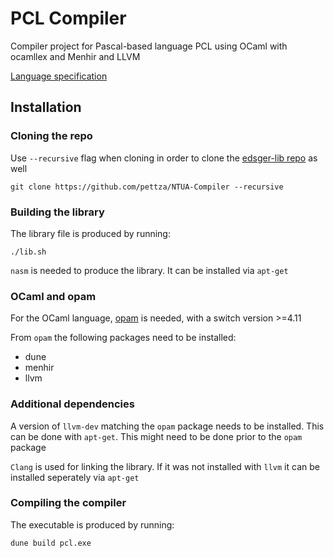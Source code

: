 # PCL Compiler

Compiler project for Pascal-based language PCL using OCaml with ocamllex and Menhir and LLVM

[Language specification](http://courses.softlab.ntua.gr/compilers/2019a/pcl2019.pdf)

## Installation

### Cloning the  repo

Use `--recursive` flag when cloning in order to clone the [edsger-lib repo](https://github.com/abenetopoulos/edsger_lib) as well
```
git clone https://github.com/pettza/NTUA-Compiler --recursive
```

### Building the library

The library file is produced by running:

```
./lib.sh
```

`nasm` is needed to produce the library. It can be installed via `apt-get`

### OCaml and opam

For the OCaml language, [opam](https://opam.ocaml.org/) is needed, with a switch version >=4.11

From `opam` the following packages need to be installed:

* dune
* menhir
* llvm

### Additional dependencies

A version of `llvm-dev` matching the `opam` package needs to be installed. This can be done with `apt-get`. This might need to be done prior to the `opam` package

`Clang` is used for linking the library. If it was not installed with `llvm` it can be installed seperately via `apt-get`

### Compiling the compiler

The executable is produced by running:

```
dune build pcl.exe
```
